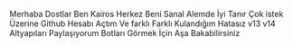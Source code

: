 Merhaba Dostlar Ben Kairos Herkez Beni Sanal Alemde İyi Tanır Çok istek Üzerine Github Hesabı Açtım Ve farklı Farklı Kulandığım Hatasız v13 v14 Altyapıları Paylaşıyorum Botları Görmek İçin Aşa Bakabilirsiniz
